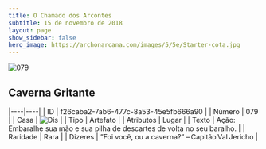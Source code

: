```yaml
---
title: O Chamado dos Arcontes
subtitle: 15 de novembro de 2018
layout: page
show_sidebar: false
hero_image: https://archonarcana.com/images/5/5e/Starter-cota.jpg
---
```


![079](https://cdn.keyforgegame.com/media/card_front/pt/341_079_WQCG263H8RWW_pt.png)

## Caverna Gritante

|----|----|
| ID | f26caba2-7ab6-477c-8a53-45e5fb666a90 |
| Número | 079 |
| Casa | ![Dis](https://archonarcana.com/images/thumb/e/e8/Dis.png/22px-Dis.png "Dis") |
| Tipo | Artefato |
| Atributos | Lugar |
| Texto | Ação: Embaralhe sua mão e sua pilha de descartes de volta no seu baralho. |
| Raridade | Rara |
| Dizeres | ”Foi você, ou a caverna?” – Capitão Val Jericho |